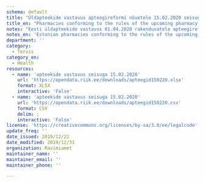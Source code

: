 ```yaml
---
schema: default
title: "Üldapteekide vastavus apteegireformi nõuetele 15.02.2020 seisuga"
title_en: "Pharmacies conforming to the rules of the upcoming pharmacy reform 15.02.2020"
notes: "Eesti üldapteekide vastavus 01.04.2020 rakenduvatele apteegireformi nõuetele."
notes_en: 'Estonian pharmacies conforming to the rules of the upcoming pharmacy reform which takes action on 01.04.2020.'
department: ''
category:
  - Tervis
category_en:
  - Health
resources:
  - name: 'apteekide vastavus seisuga 15.02.2020'
    url: 'https://opendata.riik.ee/downloads/apteegid150220.xlsx'
    format: XLSX
    interactive: 'False'
  - name: 'apteekide vastavus seisuga 15.02.2020'
    url: 'https://opendata.riik.ee/downloads/apteegid150220.csv'
    format: CSV
    delim: ;
    interactive: 'False'
license: 'https://creativecommons.org/licenses/by-sa/3.0/ee/legalcode'
update_freq: ''
date_issued: 2019/12/22
date_modified: 2019/12/31
organization: Ravimiamet
maintainer_name: ''
maintainer_email: ''
maintainer_phone: ''

---
```

